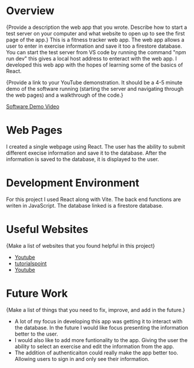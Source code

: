 # Overview

{Provide a description the web app that you wrote. Describe how to start a test server on your computer and what website to open up to see the first page of the app.}
This is a fitness tracker web app. The web app allows a user to enter in exercise information and save it too a firestore database. You can start the test server from VS code by running the command
"npm run dev" this gives a local host address to enteract with the web app. I developed this web app with the hopes of learning some of the basics of React.

{Provide a link to your YouTube demonstration. It should be a 4-5 minute demo of the software running (starting the server and navigating through the web pages) and a walkthrough of the code.}

[Software Demo Video](http://youtube.link.goes.here)

# Web Pages

I created a single webpage using React. The user has the ability to submit different execise information and save it to the database. After the information is saved to the database, it is
displayed to the user.

# Development Environment

For this project I used React along with Vite. The back end functions are writen in JavaScript. The database linked is a firestore database.

# Useful Websites

{Make a list of websites that you found helpful in this project}

- [Youtube](https://www.youtube.com/watch?v=jCY6DH8F4oc)
- [tutorialspoint](https://www.tutorialspoint.com/reactjs/index.htm)
- [Youtube](https://www.youtube.com/watch?v=SqcY0GlETPk&t=476s)

# Future Work

{Make a list of things that you need to fix, improve, and add in the future.}

- A lot of my focus in developing this app was getting it to interact with the database. In the future I would like focus presenting the information better to the user.
- I would also like to add more funtionality to the app. Giving the user the ability to select an exercise and edit the information from the app.
- The addition of authenticaiton could really make the app better too. Allowing users to sign in and only see their information.
